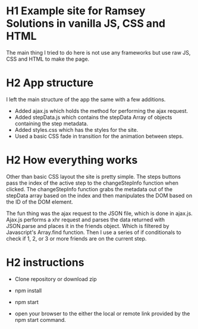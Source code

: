 # H1 Example site for Ramsey Solutions in vanilla JS, CSS and HTML

The main thing I tried to do here is not use any frameworks but use raw JS, CSS and HTML to make the page.

# H2 App structure

I left the main structure of the app the same with a few additions.

* Added ajax.js which holds the method for performing the ajax request.
* Added stepData.js which contains the stepData Array of objects containing the step metadata.
* Added styles.css which has the styles for the site.
* Used a basic CSS fade in transition for the animation between steps.

# H2 How everything works

Other than basic CSS layout the site is pretty simple. The steps buttons pass the index of the active step to the changeStepInfo function when clicked. The changeStepInfo function grabs the metadata out of the stepData array based on the index and then manipulates the DOM based on the ID of the DOM element.

The fun thing was the ajax request to the JSON file, which is done in ajax.js. Ajax.js performs a xhr request and parses the data returned with JSON.parse and places it in the friends object. Which is filtered by Javascript's Array.find function. Then I use a series of if conditionals to check if 1, 2, or 3 or more friends are on the current step.

# H2 instructions

* Clone repository or download zip

* npm install

* npm start

* open your browser to the either the local or remote link provided by the npm start command.